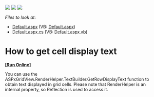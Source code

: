 <!-- default badges list -->
![](https://img.shields.io/endpoint?url=https://codecentral.devexpress.com/api/v1/VersionRange/128540408/15.1.3%2B)
[![](https://img.shields.io/badge/Open_in_DevExpress_Support_Center-FF7200?style=flat-square&logo=DevExpress&logoColor=white)](https://supportcenter.devexpress.com/ticket/details/E208)
[![](https://img.shields.io/badge/📖_How_to_use_DevExpress_Examples-e9f6fc?style=flat-square)](https://docs.devexpress.com/GeneralInformation/403183)
<!-- default badges end -->
<!-- default file list -->
*Files to look at*:

* [Default.aspx](./CS/Default.aspx) (VB: [Default.aspx](./VB/Default.aspx))
* [Default.aspx.cs](./CS/Default.aspx.cs) (VB: [Default.aspx.vb](./VB/Default.aspx.vb))
<!-- default file list end -->
# How to get cell display text
<!-- run online -->
**[[Run Online]](https://codecentral.devexpress.com/e208/)**
<!-- run online end -->


<p>You can use the ASPxGridView.RenderHelper.TextBuilder.GetRowDisplayText function to obtain text displayed in grid cells. Please note that RenderHelper is an internal property, so Reflection is used to access it.</p>

<br/>



